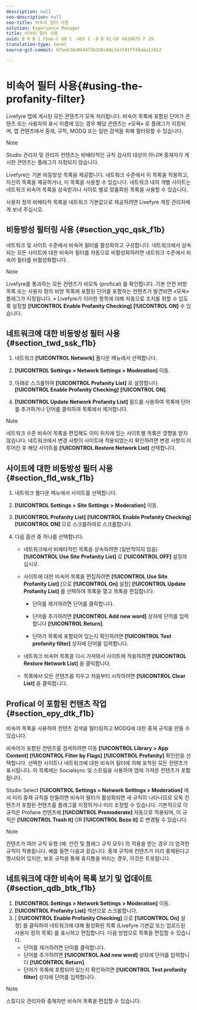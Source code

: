 ```yaml
---
description: null
seo-description: null
seo-title: 비속어 필터 사용
solution: Experience Manager
title: 비속어 필터 사용
uuid: B 0 B 1 Fbae-C 88 C -403 C -9 B 91-DF 6620675 F 39
translation-type: tm+mt
source-git-commit: 67aeb3de964473b326c88c3a3f81ff48a6a12652

---
```



# 비속어 필터 사용{#using-the-profanity-filter}

Livefyre 앱에 게시된 모든 콘텐츠가 모독 처리됩니다. 비속어 목록에 포함된 단어가 콘텐츠 또는 사용자의 표시 이름에 있는 경우 해당 콘텐츠는 «모욕» 로 플래그가 지정되며, 앱 컨텐츠에서 중재, 규칙, MODQ 또는 일반 검색을 위해 필터링할 수 있습니다.

>[!NOTE]
>
>Studio 관리자 및 관리자 컨텐츠는 비배타적인 규칙 검사의 대상이 아니며 중재자가 게시한 콘텐츠는 플래그가 지정되지 않습니다.

Livefyre는 기본 비등방성 목록을 제공합니다. 네트워크 수준에서 이 목록을 적용하고, 자신의 목록을 제공하거나, 이 목록을 사용할 수 있습니다. 네트워크 내의 개별 사이트는 네트워크 비속어 목록을 상속받거나 사이트 별로 맞춤화된 목록을 사용할 수 있습니다.

사용자 정의 비배타적 목록을 네트워크 기본값으로 제공하려면 Livefyre 계정 관리자에게 보내 주십시오.

## 비등방성 필터링 사용 {#section_yqc_qsk_f1b}

네트워크 및 사이트 수준에서 비속어 필터를 활성화하고 구성합니다. 네트워크에서 상속되는 모든 사이트에 대한 비속어 필터를 자동으로 비활성화하려면 네트워크 수준에서 비속어 필터를 비활성화합니다.

>[!NOTE]
>
>Livefyre를 통과하는 모든 컨텐츠가 비모독 (profical) 를 확인합니다. 기본 안전 비방 목록 또는 사용자 정의 비방 목록에 포함된 단어를 포함하는 컨텐츠가 발견되면 «모욕» 플래그가 지정됩니다. » Livefyre가 이러한 항목에 대해 자동으로 조치를 취할 수 있도록 설정할 **[!UICONTROL Enable Profanity Checking]** **[!UICONTROL ON]** 수 있습니다.

## 네트워크에 대한 비등방성 필터 사용 {#section_twd_ssk_f1b}

1. 네트워크 **[!UICONTROL Network]** 풀다운 메뉴에서 선택합니다.
1. **[!UICONTROL Settings > Network Settings > Moderation]** 이동.
1. 아래로 스크롤하여 **[!UICONTROL Profanity List]** 로 설정합니다 **[!UICONTROL Enable Profanity Checking]** **[!UICONTROL ON]**.

1. **[!UICONTROL Update Network Profanity List]** 필드를 사용하여 목록에 단어를 추가하거나 단어를 클릭하여 목록에서 제거합니다.

>[!NOTE]
>
>네트워크 수준 비속어 목록을 편집해도 이미 위치에 있는 사이트별 목록은 영향을 받지 않습니다. 네트워크에서 변경 사항이 사이트에 적용되었는지 확인하려면 변경 사항이 이루어진 후 해당 사이트를 **[!UICONTROL Restore Network List]** 선택합니다.

## 사이트에 대한 비등방성 필터 사용 {#section_fld_wsk_f1b}

1. 네트워크 풀다운 메뉴에서 사이트를 선택합니다.
1. **[!UICONTROL Settings > Site Settings > Moderation]** 이동.
1. **[!UICONTROL Profanity List]** **[!UICONTROL Enable Profanity Checking]** **[!UICONTROL ON]** 으로 스크롤하여로 스크롤합니다.

1. 다음 옵션 중 하나를 선택합니다.

   * 네트워크에서 비배타적인 목록을 상속하려면 (일반적이지 않음) **[!UICONTROL Use Site Profanity List]** 로 **[!UICONTROL OFF]** 설정하십시오.

   * 사이트에 대한 비속어 목록을 편집하려면 **[!UICONTROL Use Site Profanity List]** [으로 **[!UICONTROL On]** 설정] **[!UICONTROL Update Profanity List]** 를 선택하여 목록을 열고 목록을 편집합니다.

      * 단어를 제거하려면 단어를 클릭합니다.
      * 단어를 추가하려면 **[!UICONTROL Add new word]** 상자에 단어를 입력합니다 **[!UICONTROL Return]**.

      * 단어가 목록에 포함되어 있는지 확인하려면 **[!UICONTROL Test profanity filter]** 상자에 단어를 입력합니다.
   * 네트워크 비속어 목록을 다시 가져와서 사이트에 적용하려면 **[!UICONTROL Restore Network List]** 을 클릭합니다.
   * 목록에서 모든 콘텐츠를 지우고 처음부터 시작하려면 **[!UICONTROL Clear List]** 을 클릭합니다.


## Profical 이 포함된 컨텐츠 작업 {#section_epy_dtk_f1b}

비속어 목록을 사용하여 컨텐츠 검색을 필터링하고 MODQ에 대한 중재 규칙을 만들 수 있습니다.

비속어가 포함된 컨텐츠를 검색하려면 이동 **[!UICONTROL Library > App Content]** **[!UICONTROL Filter by Flags]** **[!UICONTROL Profanity]** 확인란을 선택합니다. 선택한 사이트나 네트워크에 대한 비속어 필터에 의해 포착된 모든 컨텐츠가 표시됩니다. 이 목록에는 Socialsync 및 스트림을 사용하여 앱에 가져온 컨텐츠가 포함됩니다.

Studio Select **[!UICONTROL Settings > Network Settings > Moderation]** 에서 미리 중재 규칙을 만들려면 비속어 필터가 활성화되면 새 규칙이 나타나므로 모독 컨텐츠가 포함된 컨텐츠를 플래그를 지정하거나 미리 조정할 수 있습니다. 기본적으로 이 규칙은 Profane 컨텐츠에 **[!UICONTROL Premoderate]** 자동으로 적용되며, 이 규칙은 **[!UICONTROL Trash it]** OR **[!UICONTROL Bozo it]** 로 변경될 수 있습니다.

>[!NOTE]
>
>컨텐츠가 여러 규칙 유형 (예: 안전 및 플래그 규칙 모두) 의 적용을 받는 경우 더 엄격한 규칙이 적용됩니다. 예를 들면 다음과 같습니다. 중재 규칙에 컨텐츠가 미리 중재된다고 명시되어 있지만, 보호 규칙을 통해 휴지통을 버리는 경우, 이것은 트윗됩니다.

## 네트워크에 대한 비속어 목록 보기 및 업데이트 {#section_qdb_btk_f1b}

1. **[!UICONTROL Settings > Network Settings > Moderation]** 이동.
1. **[!UICONTROL Profanity List]** 섹션으로 스크롤합니다.
1. [ **[!UICONTROL Enable Profanity Checking]** 으로 **[!UICONTROL On]** 설정] 를 클릭하여 네트워크에 대해 활성화된 목록 (Livefyre 기본값 또는 업로드된 사용자 정의 목록) 를 표시하고 편집합니다. 다음 방법으로 목록을 편집할 수 있습니다.
   * 단어를 제거하려면 단어를 클릭합니다.
   * 단어를 추가하려면 **[!UICONTROL Add new word]** 상자에 단어를 입력합니다 **[!UICONTROL Return]**.
   * 단어가 목록에 포함되어 있는지 확인하려면 **[!UICONTROL Test profanity filter]** 상자에 단어를 입력합니다.

>[!NOTE]
>
>스튜디오 관리자와 중재자만 비속어 목록을 편집할 수 있습니다.

